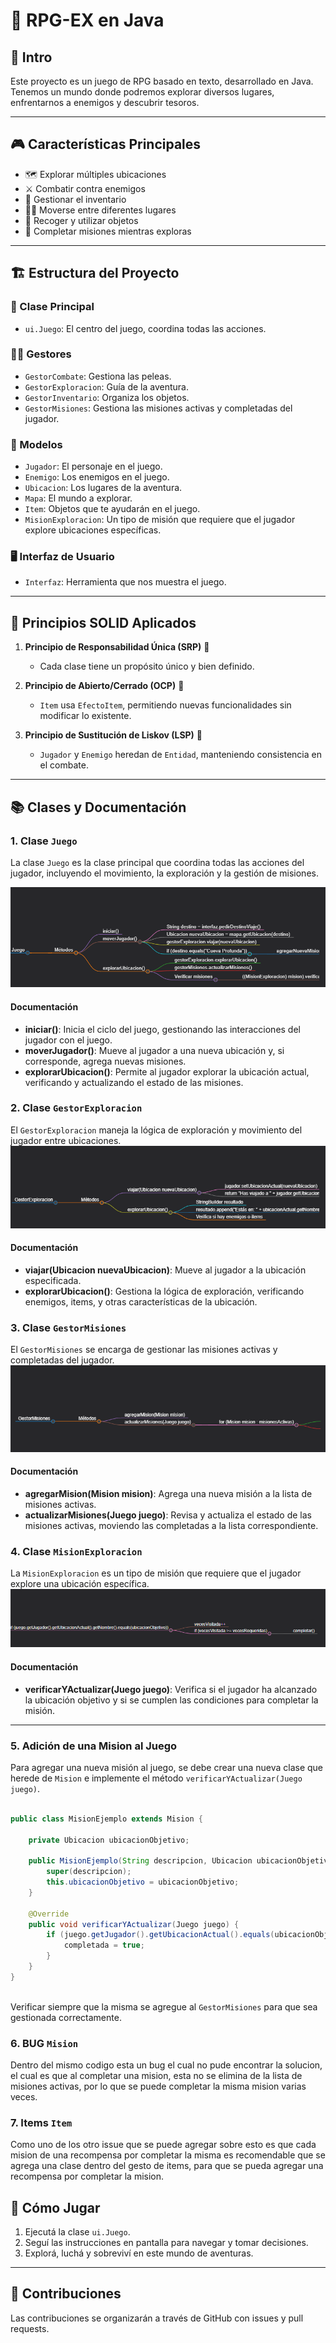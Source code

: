 
# 🏰 RPG-EX en Java

## 📜 Intro

Este proyecto es un juego de RPG basado en texto, desarrollado en Java. Tenemos un mundo donde podremos explorar diversos lugares, enfrentarnos a enemigos y descubrir tesoros.

---

## 🎮 Características Principales

- 🗺️ Explorar múltiples ubicaciones
- ⚔️ Combatir contra enemigos
- 🎒 Gestionar el inventario
- 🏃‍♂️ Moverse entre diferentes lugares
- 🧪 Recoger y utilizar objetos
- 📜 Completar misiones mientras exploras

---

## 🏗️ Estructura del Proyecto

### 🔧 Clase Principal
- `ui.Juego`: El centro del juego, coordina todas las acciones.

### 👨‍💼 Gestores
- `GestorCombate`: Gestiona las peleas.
- `GestorExploracion`: Guía de la aventura.
- `GestorInventario`: Organiza los objetos.
- `GestorMisiones`: Gestiona las misiones activas y completadas del jugador.

### 🧱 Modelos
- `Jugador`: El personaje en el juego.
- `Enemigo`: Los enemigos en el juego.
- `Ubicacion`: Los lugares de la aventura.
- `Mapa`: El mundo a explorar.
- `Item`: Objetos que te ayudarán en el juego.
- `MisionExploracion`: Un tipo de misión que requiere que el jugador explore ubicaciones específicas.

### 🖥️ Interfaz de Usuario
- `Interfaz`: Herramienta que nos muestra el juego.

---

## 🧠 Principios SOLID Aplicados

1. **Principio de Responsabilidad Única (SRP)** 🎯
   - Cada clase tiene un propósito único y bien definido.

2. **Principio de Abierto/Cerrado (OCP)** 🚪
   - `Item` usa `EfectoItem`, permitiendo nuevas funcionalidades sin modificar lo existente.

3. **Principio de Sustitución de Liskov (LSP)** 🔄
   - `Jugador` y `Enemigo` heredan de `Entidad`, manteniendo consistencia en el combate.

---

## 📚 Clases y Documentación

### 1. Clase `Juego`

La clase `Juego` es la clase principal que coordina todas las acciones del jugador, incluyendo el movimiento, la exploración y la gestión de misiones.

![img.png](img.png)

#### Documentación
- **iniciar()**: Inicia el ciclo del juego, gestionando las interacciones del jugador con el juego.
- **moverJugador()**: Mueve al jugador a una nueva ubicación y, si corresponde, agrega nuevas misiones.
- **explorarUbicacion()**: Permite al jugador explorar la ubicación actual, verificando y actualizando el estado de las misiones.

### 2. Clase `GestorExploracion`

El `GestorExploracion` maneja la lógica de exploración y movimiento del jugador entre ubicaciones.
![img_1.png](img_1.png)

#### Documentación
- **viajar(Ubicacion nuevaUbicacion)**: Mueve al jugador a la ubicación especificada.
- **explorarUbicacion()**: Gestiona la lógica de exploración, verificando enemigos, items, y otras características de la ubicación.

### 3. Clase `GestorMisiones`

El `GestorMisiones` se encarga de gestionar las misiones activas y completadas del jugador.
![img_2.png](img_2.png)
#### Documentación
- **agregarMision(Mision mision)**: Agrega una nueva misión a la lista de misiones activas.
- **actualizarMisiones(Juego juego)**: Revisa y actualiza el estado de las misiones activas, moviendo las completadas a la lista correspondiente.

### 4. Clase `MisionExploracion`

La `MisionExploracion` es un tipo de misión que requiere que el jugador explore una ubicación específica.
![img_3.png](img_3.png)

#### Documentación
- **verificarYActualizar(Juego juego)**: Verifica si el jugador ha alcanzado la ubicación objetivo y si se cumplen las condiciones para completar la misión.

---

### 5. Adición de una Mision al Juego

Para agregar una nueva misión al juego, se debe crear una nueva clase que herede de `Mision` e implemente el método `verificarYActualizar(Juego juego)`.

```java

public class MisionEjemplo extends Mision {

    private Ubicacion ubicacionObjetivo;

    public MisionEjemplo(String descripcion, Ubicacion ubicacionObjetivo) {
        super(descripcion);
        this.ubicacionObjetivo = ubicacionObjetivo;
    }

    @Override
    public void verificarYActualizar(Juego juego) {
        if (juego.getJugador().getUbicacionActual().equals(ubicacionObjetivo)) {
            completada = true;
        }
    }
}  
   
```
Verificar siempre que la misma se agregue al `GestorMisiones` para que sea gestionada correctamente.

### 6. BUG `Mision`

Dentro del mismo codigo esta un bug el cual no pude encontrar la solucion, el cual es que al completar una mision, esta no se elimina de la lista de misiones activas, por lo que se puede completar la misma mision varias veces.

### 7. Items `Item`

Como uno de los otro issue que se puede agregar sobre esto es que cada mision de una recompensa por completar la misma
 es recomendable que se agrega una clase dentro del gesto de items, para que se pueda agregar una recompensa por completar la mision.



## 🚀 Cómo Jugar

1. Ejecutá la clase `ui.Juego`.
2. Seguí las instrucciones en pantalla para navegar y tomar decisiones.
3. Explorá, luchá y sobreviví en este mundo de aventuras.

---

## 🤝 Contribuciones

Las contribuciones se organizarán a través de GitHub con issues y pull requests.
